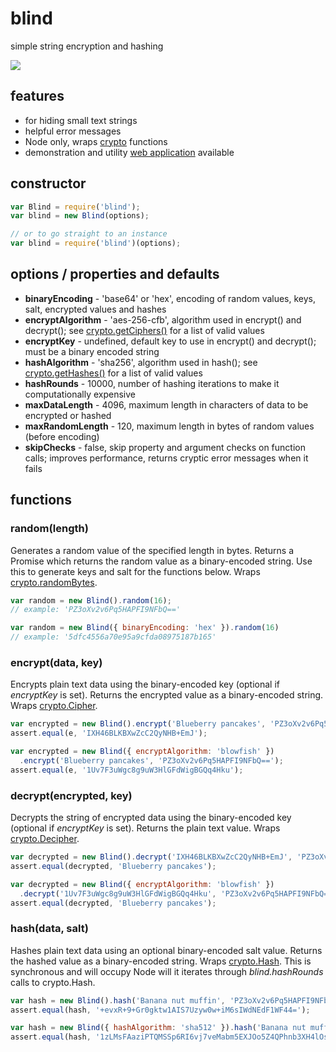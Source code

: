 # blind

simple string encryption and hashing

<img src="blind.jpg" />

## features
 * for hiding small text strings
 * helpful error messages
 * Node only, wraps [crypto](http://nodejs.org/api/crypto.html) functions
 * demonstration and utility [web application](https://github.com/pgirard/blind-app) available

## constructor

``` js
var Blind = require('blind');
var blind = new Blind(options);

// or to go straight to an instance
var blind = require('blind')(options);
```

## options / properties and defaults
 * __binaryEncoding__ - 'base64' or 'hex', encoding of random values, keys, salt, encrypted values and hashes
 * __encryptAlgorithm__ - 'aes-256-cfb', algorithm used in encrypt() and decrypt(); see
    [crypto.getCiphers()](http://nodejs.org/api/crypto.html#crypto_crypto_getciphers) for a list of valid values
 * __encryptKey__ - undefined, default key to use in encrypt() and decrypt(); must be a binary encoded string
 * __hashAlgorithm__ - 'sha256', algorithm used in hash(); see
    [crypto.getHashes()](http://nodejs.org/api/crypto.html#crypto_crypto_gethashes) for a list of valid values
 * __hashRounds__ - 10000, number of hashing iterations to make it computationally expensive
 * __maxDataLength__ - 4096, maximum length in characters of data to be encrypted or hashed
 * __maxRandomLength__ - 120, maximum length in bytes of random values (before encoding)
 * __skipChecks__ - false, skip property and argument checks on function calls; improves performance,
    returns cryptic error messages when it fails

## functions

### random(length)

Generates a random value of the specified length in bytes.
Returns a Promise which returns the random value as a binary-encoded string.
Use this to generate keys and salt for the functions below.
Wraps [crypto.randomBytes](http://nodejs.org/api/crypto.html#crypto_crypto_randombytes_size_callback).

``` js
var random = new Blind().random(16);
// example: 'PZ3oXv2v6Pq5HAPFI9NFbQ=='

var random = new Blind({ binaryEncoding: 'hex' }).random(16)
// example: '5dfc4556a70e95a9cfda08975187b165'
```

### encrypt(data, key)

Encrypts plain text data using the binary-encoded key (optional if _encryptKey_ is set).
Returns the encrypted value as a binary-encoded string.
Wraps [crypto.Cipher](http://nodejs.org/api/crypto.html#crypto_class_cipher).  

``` js
var encrypted = new Blind().encrypt('Blueberry pancakes', 'PZ3oXv2v6Pq5HAPFI9NFbQ==');
assert.equal(e, 'IXH46BLKBXwZcC2QyNHB+EmJ');

var encrypted = new Blind({ encryptAlgorithm: 'blowfish' })
  .encrypt('Blueberry pancakes', 'PZ3oXv2v6Pq5HAPFI9NFbQ==');
assert.equal(e, '1Uv7F3uWgc8g9uW3HlGFdWigBGQq4Hku');
```

### decrypt(encrypted, key)

Decrypts the string of encrypted data using the binary-encoded key (optional if _encryptKey_ is set).
Returns the plain text value.
Wraps [crypto.Decipher](http://nodejs.org/api/crypto.html#crypto_class_decipher).

``` js
var decrypted = new Blind().decrypt('IXH46BLKBXwZcC2QyNHB+EmJ', 'PZ3oXv2v6Pq5HAPFI9NFbQ==');
assert.equal(decrypted, 'Blueberry pancakes');

var decrypted = new Blind({ encryptAlgorithm: 'blowfish' })
  .decrypt('1Uv7F3uWgc8g9uW3HlGFdWigBGQq4Hku', 'PZ3oXv2v6Pq5HAPFI9NFbQ==')
assert.equal(decrypted, 'Blueberry pancakes');
```

### hash(data, salt)

Hashes plain text data using an optional binary-encoded salt value.
Returns the hashed value as a binary-encoded string.
Wraps [crypto.Hash](http://nodejs.org/api/crypto.html#crypto_class_hash).
This is synchronous and will occupy Node will it iterates through _blind.hashRounds_ calls to crypto.Hash.

``` js
var hash = new Blind().hash('Banana nut muffin', 'PZ3oXv2v6Pq5HAPFI9NFbQ==');
assert.equal(hash, '+evxR+9+Gr0gktw1AIS7Uzyw0w+iM6sIWdNEdF1WF44=');

var hash = new Blind({ hashAlgorithm: 'sha512' }).hash('Banana nut muffin', 'PZ3oXv2v6Pq5HAPFI9NFbQ==');
assert.equal(hash, '1zLMsFAaziPTQMSSp6RI6vj7veMabm5EXJOo5Z4QPhnb3XH4lOsoCqwTk0PBfK6sYb8ANcer67B9K1HP8NtYhA==');
```
